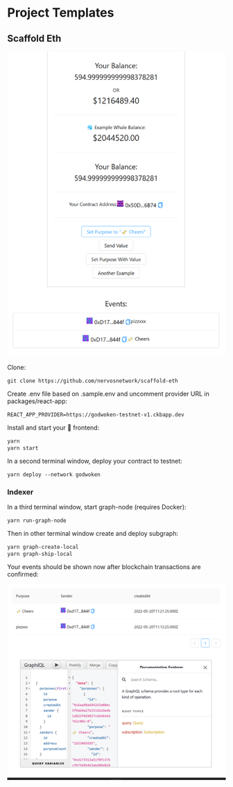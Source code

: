 # Project Templates

## Scaffold Eth

![](<../.gitbook/assets/image (8) (1).png>)

Clone:

```
git clone https://github.com/nervosnetwork/scaffold-eth
```

Create .env file based on .sample.env and uncomment provider URL in packages/react-app:

```
REACT_APP_PROVIDER=https://godwoken-testnet-v1.ckbapp.dev
```

Install and start your 📱 frontend:

```
yarn
yarn start
```

In a second terminal window, deploy your contract to testnet:

```
yarn deploy --network godwoken
```

### Indexer

In a third terminal window, start graph-node (requires Docker):

```
yarn run-graph-node
```

Then in other terminal window create and deploy subgraph:

```
yarn graph-create-local
yarn graph-ship-local
```

Your events should be shown now after blockchain transactions are confirmed:

![](<../.gitbook/assets/image (8).png>)

